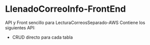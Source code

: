 # LlenadoCorreoInfo-FrontEnd
API y Front sencillo para LecturaCorreosSeparado-AWS
Contiene los siguientes API:
- CRUD directo para cada tabla
